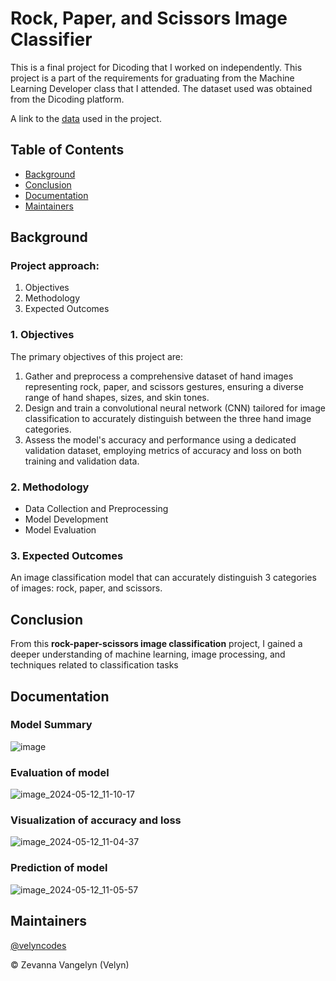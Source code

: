 # Rock, Paper, and Scissors Image Classifier
This is a final project for Dicoding that I worked on independently. This project is a part of the requirements for graduating from the Machine Learning Developer class that I attended. The dataset used was obtained from the Dicoding platform.

A link to the [data](https://github.com/dicodingacademy/assets/releases/download/release/rockpaperscissors.zip) used in the project.


## Table of  Contents
- [Background](#background)
- [Conclusion](#conclusion)
- [Documentation](#documentation)
- [Maintainers](#maintainers)


## Background
### Project approach:
1. Objectives
2. Methodology
3. Expected Outcomes

### 1. Objectives
The primary objectives of this project are:
1. Gather and preprocess a comprehensive dataset of hand images representing rock, paper, and scissors gestures, ensuring a diverse range of hand shapes, sizes, and skin tones.
2. Design and train a convolutional neural network (CNN) tailored for image classification to accurately distinguish between the three hand image categories.
3. Assess the model's accuracy and performance using a dedicated validation dataset, employing metrics of accuracy and loss on both training and validation data.

### 2. Methodology
- Data Collection and Preprocessing
- Model Development
- Model Evaluation

### 3. Expected Outcomes
An image classification model that can accurately distinguish 3 categories of images: rock, paper, and scissors.


## Conclusion
From this **rock-paper-scissors image classification** project, I gained a deeper understanding of machine learning, image processing, and techniques related to classification tasks


## Documentation
### Model Summary
![image](https://github.com/velyncodes/RPS-image-classification/assets/83008438/5a64a5be-cd6e-4b21-9a5a-adf2a9e4f697)

### Evaluation of model
![image_2024-05-12_11-10-17](https://github.com/velyncodes/RPS-image-classification/assets/83008438/d3eadf89-80b8-46c8-a389-3be36e185a76)

### Visualization of accuracy and loss
![image_2024-05-12_11-04-37](https://github.com/velyncodes/RPS-image-classification/assets/83008438/88b63187-52a1-4459-ad26-ad13366b6873)

### Prediction of model
![image_2024-05-12_11-05-57](https://github.com/velyncodes/RPS-image-classification/assets/83008438/3fe834cd-6da0-4990-bfc2-f837c4de9f75)

## Maintainers
[@velyncodes](https://github.com/velyncodes)

©️ Zevanna Vangelyn (Velyn)
